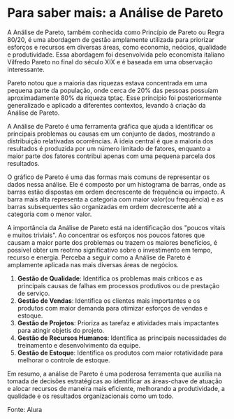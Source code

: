 # Para saber mais: a Análise de Pareto

A Análise de Pareto, também conhecida como Princípio de Pareto ou Regra 80/20, é uma abordagem de gestão amplamente utilizada para priorizar esforços e recursos em diversas áreas, como economia, neócios, qualidade e produtividade. Essa abordagem foi desenvolvida pelo economista italiano Vilfredo Pareto no final do século XIX e é baseada em uma observação interessante.

Pareto notou que a maioria das riquezas estava concentrada em uma pequena parte da população, onde cerca de 20% das pessoas possuíam aproximadamente 80% da riqueza tptaç. Esse princípio foi posteriormente generalizado e aplicado a diferentes contextos, levando à criação da Análise de Pareto.

A Análise de Pareto é uma ferramenta gráfica que ajuda a identificar os principais problemas ou causas em um conjunto de dados, mostrando a distribuição relativadas ocorrências. A ideia central é que a maioria dos resultados é produzida por um número limitado de fatores, enquanto a maior parte dos fatores contribui apenas com uma pequena parcela dos resultados.

O gráfico de Pareto é uma das formas mais comuns de representar os dados nessa análise. Ele é composto por um histograma de barras, onde as barras estão dispostas em ordem decrescente de frequência ou impacto. A barra mais alta representa a categoria com maior valor(ou frequência) e as barras subsequentes são organizadas em ordem decrescente até a categoria com o menor valor. 

A importância da Análise de Pareto está na identificação dos "poucos vitais e muitos triviais". Ao concentrar os esforços nos poucos fatores que causam a maior parte dos problemas ou trazem os maiores benefícios, é possível obter um reotrno significativo sobre o investimento em tempo, recurso e energia. Perceba a seguir como a Análise de Pareto é amplamente aplicada nas mais diversas áreas de negócios.

1. **Gestão de Qualidade**: Identifica os problemas mais críticos e as principais causas de falhas em processos produtivos ou de prestação de serviço.
2. **Gestão de Vendas**: Identifica os clientes mais importantes e os produtos com maior demanda para otimizar esforços de vendas e estoque.
3. **Gestão de Projetos**: Prioriza as tarefaz e atividades mais impactantes para atingir objetis do projeto.
4. **Gestão de Recursos Humanos**: Identifica as principais necessidades de treinamento e desenvolvimento da equipe. 
5. **Gestão de Estoque**: Identifica os produtos com maior rotatividade para melhorar o controle de estoque.

Em resumo, a análise de Pareto é uma poderosa ferramenta que auxilia na tomada de decisões estratégicas ao identificar as áreas-chave de atuação e alocar recursos de maneira mais eficiente, melhorando a produtividade, a qualidade e os resultados organizacionais como um todo.

Fonte: Alura
